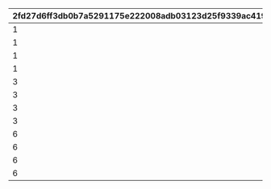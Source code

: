 |2fd27d6ff3db0b7a5291175e222008adb03123d25f9339ac419797e3c6c8e089|8328b25683128299919eb2d75b77c122d5afe16e7cede1cc5d850c317dccdb4b|45fae0de8d36a76e75d168564fde86675b49dce39d88aab72000547e7141d526|9ca60777498e2964e360ee6e0c424b3d1e060be6480b3cfb31dacb41a9a0b09f|
| --- | --- | --- | --- |
|1|1|0|1|
|1|2|175|1|
|1|3|420|1|
|1|4|700|1|
|3|5|1400|1|
|3|6|2100|1|
|3|7|2800|1|
|3|8|4200|1|
|6|9|6300|1|
|6|10|9100|1|
|6|11|12600|1|
|6|12|16800|1|